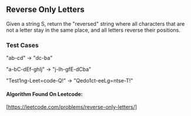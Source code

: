 ## Reverse Only Letters
Given a string S, return the "reversed" string where all characters that are not a letter stay in the same place, and all letters reverse their positions.

### Test Cases

"ab-cd" -> "dc-ba"

"a-bC-dEf-ghIj" -> "j-Ih-gfE-dCba"

"Test1ng-Leet=code-Q!" -> "Qedo1ct-eeLg=ntse-T!"

#### Algorithm Found On Leetcode:
[https://leetcode.com/problems/reverse-only-letters/]